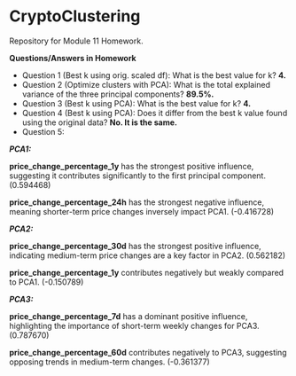 # CryptoClustering
Repository for Module 11 Homework.

**Questions/Answers in Homework**
- Question 1 (Best k using orig. scaled df): What is the best value for k? **4.**
- Question 2 (Optimize clusters with PCA): What is the total explained variance of the three principal components? **89.5%.**
- Question 3 (Best k using PCA): What is the best value for k? **4.**
- Question 4 (Best k using PCA): Does it differ from the best k value found using the original data? **No. It is the same.**
- Question 5:

***PCA1:***

**price_change_percentage_1y** has the strongest positive influence, suggesting it contributes significantly to the first principal component.(0.594468)

**price_change_percentage_24h** has the strongest negative influence, meaning shorter-term price changes inversely impact PCA1. (-0.416728)

***PCA2:***

**price_change_percentage_30d** has the strongest positive influence, indicating medium-term price changes are a key factor in PCA2. (0.562182)

**price_change_percentage_1y** contributes negatively but weakly compared to PCA1. (-0.150789)

***PCA3:***

**price_change_percentage_7d** has a dominant positive influence, highlighting the importance of short-term weekly changes for PCA3. (0.787670)

**price_change_percentage_60d** contributes negatively to PCA3, suggesting opposing trends in medium-term changes. (-0.361377)
